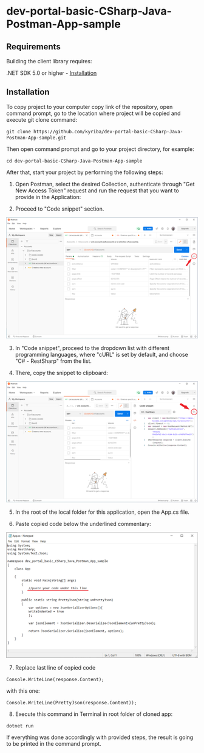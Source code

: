 # dev-portal-basic-CSharp-Java-Postman-App-sample

## Requirements

Building the client library requires:

.NET SDK 5.0 or higher - [Installation](https://dotnet.microsoft.com/download/dotnet/sdk-for-vs-code?utm_source=vs-code&amp;utm_medium=referral&amp;utm_campaign=sdk-install)

## Installation

To copy project to your computer copy link of the repository, open command prompt, go to the location where project will be copied and execute git clone command:

```git
git clone https://github.com/kyriba/dev-portal-basic-CSharp-Java-Postman-App-sample.git
```

Then open command prompt and go to your project directory, for example:

```shell
cd dev-portal-basic-CSharp-Java-Postman-App-sample
```

After that, start your project by performing the following steps:

1. Open Postman, select the desired Collection, authenticate through "Get New Access Token" request and run the request that you want to provide in the Application:

2. Proceed to "Code snippet" section.

![img.png](img.png)

3. In "Code snippet", proceed to the dropdown list with different programming languages, where "cURL" is set by default, and choose "C# - RestSharp" from the list.

4. There, copy the snippet to clipboard:

![img_2.png](img_2.png)

5. In the root of the local folder for this application, open the App.cs file.
   
6. Paste copied code below the underlined commentary:

![img_4.png](img_4.png)

7. Replace last line of copied code

```code
Console.WriteLine(response.Content);
```

with this one:

```code
Console.WriteLine(PrettyJson(response.Content));
```

8. Execute this command in Terminal in root folder of cloned app:

```shell
dotnet run
```

If everything was done accordingly with provided steps, the result is going to be printed in the command prompt.